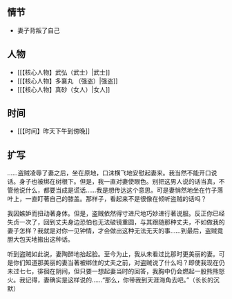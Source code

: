 ## 情节

- 妻子背叛了自己

## 人物

- [[【核心人物】武弘（武士）|武士]]
- [[【核心人物】多襄丸 （强盗）|强盗]]
- [[【核心人物】真砂（女人）|女人]]

## 时间

- [[【时间】昨天下午到傍晚]]

## 扩写

……盗贼凌辱了妻之后，坐在原地，口沫横飞地安慰起妻来。我当然不能开口说话。身子也被绑在树根下。但是，我一直对妻使眼色。别把这男人说的话当真，不管他说什么，都要当成是谎话……我是想传达这个意思。可是妻悄然地坐在竹子落叶上，一直盯著自己的膝盖。那样子，看起来不是很像在倾听盗贼的话吗？

我因嫉妒而扭动著身体。但是，盗贼依然得寸进尺地巧妙进行著说服。反正你已经失贞一次了，回到丈夫身边恐怕也无法破镜重圆，与其跟随那种丈夫，不如做我的妻子怎样？我就是对你一见钟情，才会做出这种无法无天的事……到最后，盗贼竟胆大包天地搬出这种话。

听到盗贼如此说，妻陶醉地抬起脸。至今为止，我从未看过比那时更美丽的妻。可是你们知道那美丽的妻当著被绑住的丈夫之前，对盗贼说了什么吗？即使我现在仍未过七七，徘徊在阴间，但只要一想起妻当时的回答，我胸中仍会燃起一股熊熊怒火。我记得，妻确实是这样说的……“那么，你带我到天涯海角去吧。”（长长的沉默）
